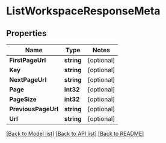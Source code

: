 # ListWorkspaceResponseMeta

## Properties
Name | Type | Notes
------------ | ------------- | -------------
**FirstPageUrl** | **string** | [optional] 
**Key** | **string** | [optional] 
**NextPageUrl** | **string** | [optional] 
**Page** | **int32** | [optional] 
**PageSize** | **int32** | [optional] 
**PreviousPageUrl** | **string** | [optional] 
**Url** | **string** | [optional] 

[[Back to Model list]](../README.md#documentation-for-models) [[Back to API list]](../README.md#documentation-for-api-endpoints) [[Back to README]](../README.md)


